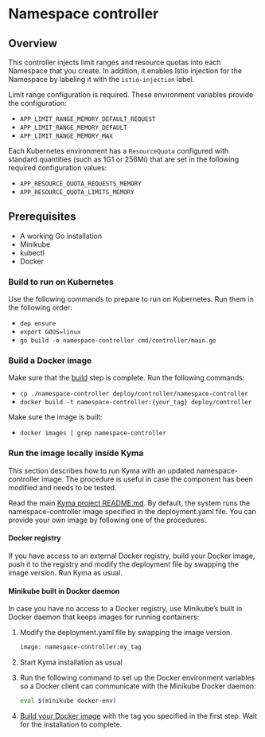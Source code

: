 # Namespace controller

## Overview

This controller injects limit ranges and resource quotas into each Namespace that you create. In addition, it enables Istio injection for the Namespace by labeling it with the `istio-injection` label.

Limit range configuration is required. These environment variables provide the configuration:

- `APP_LIMIT_RANGE_MEMORY_DEFAULT_REQUEST`
- `APP_LIMIT_RANGE_MEMORY_DEFAULT`
- `APP_LIMIT_RANGE_MEMORY_MAX`

Each Kubernetes environment has a `ResourceQuota` configured with standard quantities (such as 1G1 or 256Mi) that are set in the following required configuration values:

- `APP_RESOURCE_QUOTA_REQUESTS_MEMORY`
- `APP_RESOURCE_QUOTA_LIMITS_MEMORY`

## Prerequisites

- A working Go installation
- Minikube
- kubectl
- Docker

### Build to run on Kubernetes

Use the following commands to prepare to run on Kubernetes. Run them in the following order:

- `dep ensure`
- `export GOOS=linux`
- `go build -o namespace-controller cmd/controller/main.go`

### Build a Docker image

Make sure that the [build](#build-to-run-on-kubernetes) step is complete. Run the following commands:

- `cp ./namespace-controller deploy/controller/namespace-controller`
- `docker build -t namespace-controller:{your_tag} deploy/controller`

Make sure the image is built:

- `docker images | grep namespace-controller`

### Run the image locally inside Kyma

This section describes how to run Kyma with an updated namespace-controller image. The procedure is useful in case the component has been modified and needs to be tested.

Read the main [Kyma project README.md](../../README.md). By default, the system runs the namespace-controller image specified in the deployment.yaml file. You can provide your own image by following one of the procedures.

#### Docker registry

 If you have access to an external Docker registry, build your Docker image, push it to the registry and modify the deployment file by swapping the image version. Run Kyma as usual.

#### Minikube built in Docker daemon

In case you have no access to a Docker registry, use Minikube’s built in Docker daemon that keeps images for running containers:

1. Modify the deployment.yaml file by swapping the image version.

   ```bash
   image: namespace-controller:my_tag
   ```

2. Start Kyma installation as usual

3. Run the following command to set up the Docker environment variables so a Docker client can communicate with the Minikube Docker daemon:

   ```bash
   eval $(minikube docker-env)
   ```

4. [Build your Docker image](#build-a-docker-image) with the tag you specified in the first step. Wait for the installation to complete.
